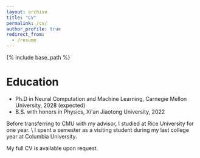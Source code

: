 ```yaml
---
layout: archive
title: "CV"
permalink: /cv/
author_profile: true
redirect_from:
  - /resume
---
```


{% include base_path %}

Education
======
* Ph.D in Neural Computation and Machine Learning, Carnegie Mellon University, 2028 (expected)
* B.S. with honors in Physics, Xi'an Jiaotong University, 2022

Before transferring to CMU with my advisor, I studied at Rice University for one year. \\
I spent a semester as a visiting student during my last college year at Columbia University.

My full CV is available upon request.
